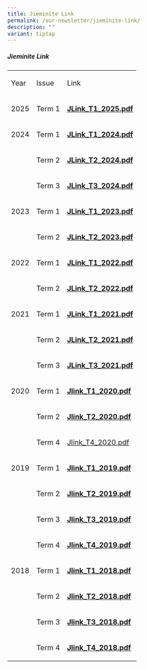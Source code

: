 ```yaml
---
title: Jieminite Link
permalink: /our-newsletter/jieminite-link/
description: ""
variant: tiptap
---
```

<h5><a rel="noopener noreferrer nofollow" target="_blank">Jieminite Link</a></h5>
<table style="minWidth: 75px">
<colgroup>
<col>
<col>
<col>
</colgroup>
<tbody>
<tr>
<td rowspan="1" colspan="1">
<p>Year</p>
</td>
<td rowspan="1" colspan="1">
<p>Issue</p>
</td>
<td rowspan="1" colspan="1">
<p>Link</p>
</td>
</tr>
<tr>
<td rowspan="1" colspan="1">
<p>2025</p>
</td>
<td rowspan="1" colspan="1">
<p>Term 1</p>
</td>
<td rowspan="1" colspan="1">
<p><strong><a href="/files/Jieminite Link/Jieminite_Link_Issue_1_2025.pdf" rel="noopener noreferrer nofollow" target="_blank">JLink_T1_2025.pdf</a></strong>
</p>
</td>
</tr>
<tr>
<td rowspan="1" colspan="1">
<p>2024</p>
</td>
<td rowspan="1" colspan="1">
<p>Term 1</p>
</td>
<td rowspan="1" colspan="1">
<p><strong><a href="/files/Jieminite Link/Jieminite_Link_Issue_1__Updated_12_Jan_2024__1_.pdf" rel="noopener noreferrer nofollow" target="_blank">JLink_T1_2024.pdf</a></strong>
</p>
</td>
</tr>
<tr>
<td rowspan="1" colspan="1">
<p></p>
</td>
<td rowspan="1" colspan="1">
<p>Term 2</p>
</td>
<td rowspan="1" colspan="1">
<p><strong><a href="/files/Jieminite Link/Jieminte_Link_Term_2__2024.pdf" rel="noopener noreferrer nofollow" target="_blank">JLink_T2_2024.pdf</a></strong>
</p>
</td>
</tr>
<tr>
<td rowspan="1" colspan="1">
<p></p>
</td>
<td rowspan="1" colspan="1">
<p>Term 3</p>
<p></p>
</td>
<td rowspan="1" colspan="1">
<p><strong><a href="/files/Jieminite Link/Jieminite_Link_2024__Issue_3_.pdf" rel="noopener noreferrer nofollow" target="_blank">JLink_T3_2024.pdf</a></strong>
</p>
</td>
</tr>
<tr>
<td rowspan="1" colspan="1">
<p>2023</p>
</td>
<td rowspan="1" colspan="1">
<p>Term 1</p>
</td>
<td rowspan="1" colspan="1">
<p><strong><a href="/files/Jieminite%20Link/jieminitelinkterm12023.pdf" rel="noopener noreferrer nofollow" target="_blank"><u>JLink_T1_2023.pdf</u></a></strong>
<br>
</p>
</td>
</tr>
<tr>
<td rowspan="1" colspan="1">
<p></p>
</td>
<td rowspan="1" colspan="1">
<p>Term 2</p>
</td>
<td rowspan="1" colspan="1">
<p><strong><a href="/files/Jieminite%20Link/jieminitelinkterm22023.pdf" rel="noopener noreferrer nofollow" target="_blank"><u>JLink_T2_2023.pdf</u></a></strong>
</p>
</td>
</tr>
<tr>
<td rowspan="1" colspan="1">
<p>2022</p>
</td>
<td rowspan="1" colspan="1">
<p>Term 1</p>
</td>
<td rowspan="1" colspan="1">
<p><strong><a href="/files/Jieminite%20Link/Jieminite%20Link%202022%20Iss%201.pdf" rel="noopener noreferrer nofollow" target="_blank"><u>JLink_T1_2022.pdf</u></a></strong>
<br>
</p>
</td>
</tr>
<tr>
<td rowspan="1" colspan="1">
<p></p>
</td>
<td rowspan="1" colspan="1">
<p>Term 2</p>
</td>
<td rowspan="1" colspan="1">
<p><strong><a href="/files/Jieminite%20Link/Jieminite%20Link%20T2%202022%20Final.pdf" rel="noopener noreferrer nofollow" target="_blank"><u>JLink_T2_2022.pdf</u></a></strong>
</p>
</td>
</tr>
<tr>
<td rowspan="1" colspan="1">
<p>2021</p>
</td>
<td rowspan="1" colspan="1">
<p>Term 1</p>
</td>
<td rowspan="1" colspan="1">
<p><strong><a href="/files/Jieminite%20Link/Term%201%202021%20issue.pdf" rel="noopener noreferrer nofollow" target="_blank"><u>JLink_T1_2021.pdf</u></a></strong>
</p>
</td>
</tr>
<tr>
<td rowspan="1" colspan="1">
<p></p>
</td>
<td rowspan="1" colspan="1">
<p>Term 2</p>
</td>
<td rowspan="1" colspan="1">
<p><strong><a href="/files/Jieminite%20Link/Term%202%202021%20issue.pdf" rel="noopener noreferrer nofollow" target="_blank"><u>JLink_T2_2021.pdf</u></a></strong>
</p>
</td>
</tr>
<tr>
<td rowspan="1" colspan="1">
<p></p>
</td>
<td rowspan="1" colspan="1">
<p>Term 3</p>
</td>
<td rowspan="1" colspan="1">
<p><strong><a href="/files/Jieminite%20Link/Term%203%202021%20issue.pdf" rel="noopener noreferrer nofollow" target="_blank"><u>JLink_T3_2021.pdf</u></a></strong>
</p>
</td>
</tr>
<tr>
<td rowspan="1" colspan="1">
<p>2020</p>
</td>
<td rowspan="1" colspan="1">
<p>Term 1</p>
</td>
<td rowspan="1" colspan="1">
<p><strong><a href="/files/Jieminite%20Link/Jlink_T1_2020.pdf" rel="noopener noreferrer nofollow" target="_blank"><u>Jlink_T1_2020.pdf</u></a></strong>
<br>
</p>
</td>
</tr>
<tr>
<td rowspan="1" colspan="1">
<p></p>
</td>
<td rowspan="1" colspan="1">
<p>Term 2</p>
</td>
<td rowspan="1" colspan="1">
<p><strong><a href="/files/Jieminite%20Link/Jlink_T2_2020.pdf" rel="noopener noreferrer nofollow" target="_blank"><u>Jlink_T2_2020.pdf</u></a></strong>
</p>
</td>
</tr>
<tr>
<td rowspan="1" colspan="1">
<p></p>
</td>
<td rowspan="1" colspan="1">
<p>Term 4</p>
</td>
<td rowspan="1" colspan="1">
<p><a href="/files/Jieminite%20Link/Jlink_T4_2020.pdf" rel="noopener noreferrer nofollow" target="_blank">Jlink_T4_2020.pdf</a>
</p>
</td>
</tr>
<tr>
<td rowspan="1" colspan="1">
<p>2019</p>
</td>
<td rowspan="1" colspan="1">
<p>Term 1</p>
</td>
<td rowspan="1" colspan="1">
<p><strong><a href="/files/Jieminite%20Link/Jlink_T1_2019.pdf" rel="noopener noreferrer nofollow" target="_blank"><u>Jlink_T1_2019.pdf</u></a></strong> 
<br>
</p>
</td>
</tr>
<tr>
<td rowspan="1" colspan="1">
<p></p>
</td>
<td rowspan="1" colspan="1">
<p>Term 2</p>
</td>
<td rowspan="1" colspan="1">
<p><strong><a href="/files/Jieminite%20Link/Jlink_T2_2019.pdf" rel="noopener noreferrer nofollow" target="_blank"><u>Jlink_T2_2019.pdf</u></a></strong> 
<br>
</p>
</td>
</tr>
<tr>
<td rowspan="1" colspan="1">
<p></p>
</td>
<td rowspan="1" colspan="1">
<p>Term 3</p>
</td>
<td rowspan="1" colspan="1">
<p><strong><a href="/files/Jieminite%20Link/Jlink_T3_2019.pdf" rel="noopener noreferrer nofollow" target="_blank"><u>Jlink_T3_2019.pdf</u></a></strong> 
<br>
</p>
</td>
</tr>
<tr>
<td rowspan="1" colspan="1">
<p></p>
</td>
<td rowspan="1" colspan="1">
<p>Term 4</p>
</td>
<td rowspan="1" colspan="1">
<p><strong><a href="/files/Jieminite%20Link/Jlink_T4_2019.pdf" rel="noopener noreferrer nofollow" target="_blank"><u>Jlink_T4_2019.pdf</u></a></strong> 
<br>
</p>
</td>
</tr>
<tr>
<td rowspan="1" colspan="1">
<p>2018</p>
</td>
<td rowspan="1" colspan="1">
<p>Term 1</p>
</td>
<td rowspan="1" colspan="1">
<p><strong><a href="/files/Jieminite%20Link/Jlink_T1_2018.pdf" rel="noopener noreferrer nofollow" target="_blank"><u>Jlink_T1_2018.pdf</u></a></strong> 
<br>
</p>
</td>
</tr>
<tr>
<td rowspan="1" colspan="1">
<p></p>
</td>
<td rowspan="1" colspan="1">
<p>Term 2</p>
</td>
<td rowspan="1" colspan="1">
<p><strong><a href="/files/Jieminite%20Link/Jlink_T2_2018.pdf" rel="noopener noreferrer nofollow" target="_blank"><u>Jlink_T2_2018.pdf</u></a></strong> 
<br>
</p>
</td>
</tr>
<tr>
<td rowspan="1" colspan="1">
<p></p>
</td>
<td rowspan="1" colspan="1">
<p>Term 3</p>
</td>
<td rowspan="1" colspan="1">
<p><strong><a href="/files/Jieminite%20Link/Jlink_T3_2018.pdf" rel="noopener noreferrer nofollow" target="_blank"><u>Jlink_T3_2018.pdf</u></a></strong> 
<br>
</p>
</td>
</tr>
<tr>
<td rowspan="1" colspan="1">
<p></p>
</td>
<td rowspan="1" colspan="1">
<p>Term 4</p>
</td>
<td rowspan="1" colspan="1">
<p><strong><a href="/files/Jieminite%20Link/Jlink_T4_2018.pdf" rel="noopener noreferrer nofollow" target="_blank"><u>Jlink_T4_2018.pdf</u></a></strong>
</p>
</td>
</tr>
</tbody>
</table>
<p></p>